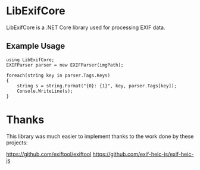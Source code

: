 # LibExifCore

LibExifCore is a .NET Core library used for processing EXIF data.

## Example Usage
```
using LibExifCore;
EXIFParser parser = new EXIFParser(imgPath);

foreach(string key in parser.Tags.Keys)
{
    string s = string.Format("{0}: {1}", key, parser.Tags[key]);
    Console.WriteLine(s);
}
```

# Thanks

This library was much easier to implement thanks to the work done by these projects:

https://github.com/exiftool/exiftool
https://github.com/exif-heic-js/exif-heic-js
